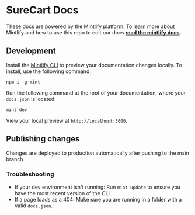 # SureCart Docs

These docs are powered by the Mintlify platform. To learn more about Mintlify and how to use this repo to edit our docs **[read the mintlify docs](https://starter.mintlify.com/quickstart)**.

## Development

Install the [Mintlify CLI](https://www.npmjs.com/package/mint) to preview your documentation changes locally. To install, use the following command:

```
npm i -g mint
```

Run the following command at the root of your documentation, where your `docs.json` is located:

```
mint dev
```

View your local preview at `http://localhost:3000`.

## Publishing changes

Changes are deployed to production automatically after pushing to the main branch.

### Troubleshooting

- If your dev environment isn't running: Run `mint update` to ensure you have the most recent version of the CLI.
- If a page loads as a 404: Make sure you are running in a folder with a valid `docs.json`.
